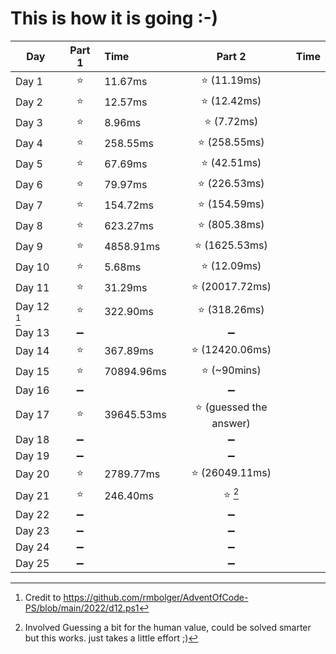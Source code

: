 # This is how it is going :-)
|**Day**|**Part 1**|**Time**|**Part 2**|**Time**|
|--|:--:|:--|:--:|:--:|
|Day 1      | :star:                | 11.67ms | :star: (11.19ms)              ||
|Day 2      | :star:                | 12.57ms | :star: (12.42ms)              ||
|Day 3      | :star:                | 8.96ms | :star: (7.72ms)               ||
|Day 4      | :star:                | 258.55ms | :star: (258.55ms)             ||
|Day 5      | :star:                | 67.69ms | :star: (42.51ms)              ||
|Day 6      | :star:                | 79.97ms | :star: (226.53ms)             ||
|Day 7      | :star:                | 154.72ms | :star: (154.59ms)             ||
|Day 8      | :star:                | 623.27ms | :star: (805.38ms)             ||
|Day 9      | :star:                | 4858.91ms | :star: (1625.53ms)            ||
|Day 10     | :star:                | 5.68ms | :star: (12.09ms)              ||
|Day 11     | :star:                | 31.29ms | :star: (20017.72ms)           ||
|Day 12 [^1]| :star:                | 322.90ms | :star: (318.26ms)             || 
|Day 13     | :heavy_minus_sign:    || :heavy_minus_sign:            ||
|Day 14     | :star:                | 367.89ms | :star: (12420.06ms)           ||
|Day 15     | :star:                | 70894.96ms | :star: (~90mins)              ||
|Day 16     | :heavy_minus_sign:    || :heavy_minus_sign:            ||
|Day 17     | :star:                | 39645.53ms | :star: (guessed the answer)   ||
|Day 18     | :heavy_minus_sign:    || :heavy_minus_sign:            ||
|Day 19     | :heavy_minus_sign:    || :heavy_minus_sign:            ||
|Day 20     | :star:                | 2789.77ms | :star: (26049.11ms)           ||
|Day 21     | :star:                | 246.40ms | :star: [^2]                   ||
|Day 22     | :heavy_minus_sign:    || :heavy_minus_sign:            ||
|Day 23     | :heavy_minus_sign:    || :heavy_minus_sign:            ||
|Day 24     | :heavy_minus_sign:    || :heavy_minus_sign:            ||
|Day 25     | :heavy_minus_sign:    || :heavy_minus_sign:            ||

[^1]: Credit to https://github.com/rmbolger/AdventOfCode-PS/blob/main/2022/d12.ps1
[^2]: Involved Guessing a bit for the human value, could be solved smarter but this works. just takes a little effort ;)